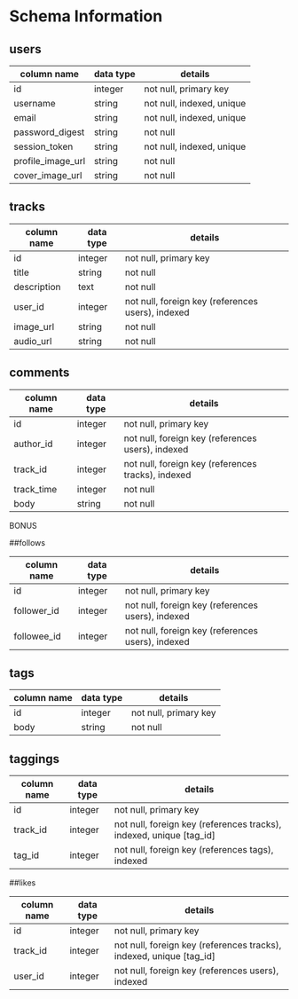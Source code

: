 # Schema Information

## users
column name     | data type | details
-----------------|-----------|-----------------------
id               | integer   | not null, primary key
username         | string    | not null, indexed, unique
email            | string    | not null, indexed, unique
password_digest  | string    | not null
session_token    | string    | not null, indexed, unique
profile_image_url| string    | not null
cover_image_url  | string    | not null

## tracks
column name | data type | details
------------|-----------|-----------------------
id          | integer   | not null, primary key
title       | string    | not null
description | text      | not null
user_id     | integer   | not null, foreign key (references users), indexed
image_url   | string    | not null
audio_url   | string    | not null


## comments
column name | data type | details
------------|-----------|-----------------------
id          | integer   | not null, primary key
author_id   | integer   | not null, foreign key (references users), indexed
track_id    | integer   | not null, foreign key (references tracks), indexed
track_time  | integer   | not null
body        | string    | not null

BONUS

##follows

column name | data type | details
------------|-----------|-----------------------
id          | integer   | not null, primary key
follower_id | integer   | not null, foreign key (references users), indexed
followee_id | integer   | not null, foreign key (references users), indexed

## tags
column name | data type | details
------------|-----------|-----------------------
id          | integer   | not null, primary key
body        | string    | not null

## taggings
column name | data type | details
------------|-----------|-----------------------
id          | integer   | not null, primary key
track_id    | integer   | not null, foreign key (references tracks), indexed, unique [tag_id]
tag_id      | integer   | not null, foreign key (references tags), indexed

##likes

column name | data type | details
------------|-----------|-----------------------
id          | integer   | not null, primary key
track_id    | integer   | not null, foreign key (references tracks), indexed, unique [tag_id]
user_id     | integer  | not null, foreign key (references users), indexed
